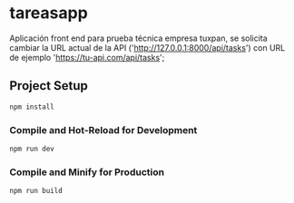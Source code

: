 # tareasapp

Aplicación front end para prueba técnica empresa tuxpan, se solicita cambiar la URL actual de la API ('http://127.0.0.1:8000/api/tasks') con URL de ejemplo  'https://tu-api.com/api/tasks';

## Project Setup

```sh
npm install
```

### Compile and Hot-Reload for Development

```sh
npm run dev
```

### Compile and Minify for Production

```sh
npm run build
```
